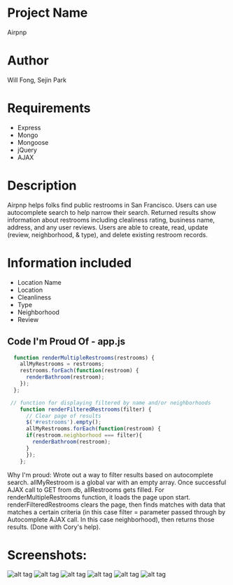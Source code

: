 
# Project Name

Airpnp

# Author

Will Fong, Sejin Park

# Requirements

* Express
* Mongo
* Mongoose
* jQuery
* AJAX

# Description

Airpnp helps folks find public restrooms in San Francisco. Users can use autocomplete search to help narrow their search. Returned results show information about restrooms including clealiness rating, business name, address, and any user reviews. Users are able to create, read, update (review, neighborhood, & type), and delete existing restroom records.

# Information included

* Location Name
* Location
* Cleanliness
* Type
* Neighborhood
* Review

## Code I'm Proud Of - app.js

```javascript 
  function renderMultipleRestrooms(restrooms) {
    allMyRestrooms = restrooms;
  	restrooms.forEach(function(restroom) {
      renderBathroom(restroom);  
    });
  };

 // function for displaying filtered by name and/or neighborhoods
    function renderFilteredRestrooms(filter) {
      // Clear page of results
      $('#restrooms').empty();
      allMyRestrooms.forEach(function(restroom) {
      if(restroom.neighborhood === filter){
        renderBathroom(restroom);
      }   
      });
    };
```

Why I'm proud: Wrote out a way to filter results based on autocomplete search. allMyRestroom is a global var with an empty array. Once successful AJAX call to GET from db, allRestrooms gets filled. For renderMultipleRestrooms function, it loads the page upon start. renderFilteredRestrooms clears the page, then finds matches with data that matches a certain criteria (in this case filter = parameter passed through by Autocomplete AJAX call. In this case neighborhood), then returns those results. (Done with Cory's help).

# Screenshots:
![alt tag](./images/SS1.png)
![alt tag](./images/SS2.png)
![alt tag](./images/SS3.png)
![alt tag](./images/SS4.png)
![alt tag](./images/SS5.png)
![alt tag](./images/SS6.png)

